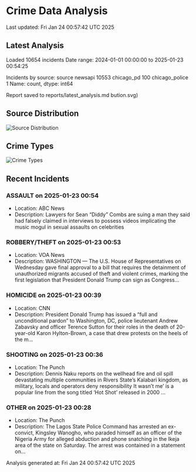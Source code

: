 # Crime Data Analysis
Last updated: Fri Jan 24 00:57:42 UTC 2025

## Latest Analysis

Loaded 10654 incidents
Date range: 2024-01-01 00:00:00 to 2025-01-23 00:54:25

Incidents by source:
source
newsapi           10553
chicago_pd          100
chicago_police        1
Name: count, dtype: int64

Report saved to reports/latest_analysis.md
bution.svg)

## Source Distribution
![Source Distribution](images/source_distribution.svg)

## Crime Types
![Crime Types](images/crime_types.svg)

## Recent Incidents

### ASSAULT on 2025-01-23 00:54
- Location: ABC News
- Description: Lawyers for Sean “Diddy” Combs are suing a man they said had falsely claimed in interviews to possess videos implicating the music mogul in sexual assaults on celebrities


### ROBBERY/THEFT on 2025-01-23 00:53
- Location: VOA News
- Description: WASHINGTON — The U.S. House of Representatives on Wednesday gave final approval to a bill that requires the detainment of unauthorized migrants accused of theft and violent crimes, marking the first legislation that President Donald Trump can sign as Congress…


### HOMICIDE on 2025-01-23 00:39
- Location: CNN
- Description: President Donald Trump has issued a “full and unconditional pardon” to Washington, DC, police lieutenant Andrew Zabavsky and officer Terence Sutton for their roles in the death of 20-year-old Karon Hylton-Brown, a case that drew protests on the heels of the m…


### SHOOTING on 2025-01-23 00:36
- Location: The Punch
- Description: Dennis Naku reports on the wellhead fire and oil spill devastating multiple communities in Rivers State’s Kalabari kingdom, as military, locals and operators deny responsibility It wasn’t me’ is a popular line from the song titled ‘Hot Shot’ released in 2000 …


### OTHER on 2025-01-23 00:28
- Location: The Punch
- Description: The Lagos State Police Command has arrested an ex-convict, Kingsley Wanogho, who paraded himself as an officer of the Nigeria Army for alleged abduction and phone snatching in the Ikeja area of the state on Saturday. The arrest was contained in a statement on…

Analysis generated at: Fri Jan 24 00:57:42 UTC 2025

